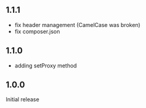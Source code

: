 ## 1.1.1

 - fix header management (CamelCase was broken)  
 - fix composer.json

## 1.1.0

  - adding setProxy method

## 1.0.0
Initial release

